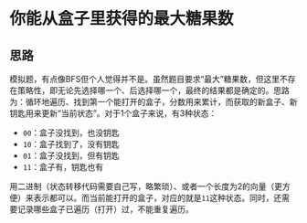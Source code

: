 # 你能从盒子里获得的最大糖果数

## 思路

模拟题，有点像BFS但个人觉得并不是。虽然题目要求“最大”糖果数，但这里不存在策略性，即无论先选择哪一个、后选择哪一个，最终的结果都是确定的。思路为：循环地遍历、找到第一个能打开的盒子，分数用来累计，而获取的新盒子、新钥匙用来更新“当前状态”。对于1个盒子来说，有3种状态：

- `00`：盒子没找到，也没钥匙
- `10`：盒子找到了，没有钥匙
- `01`：盒子没找到，但有钥匙
- `11`：盒子有，钥匙也有

用二进制（状态转移代码需要自己写，略繁琐）、或者一个长度为2的向量（更方便）来表示都可以。而当前能打开的盒子，对应的就是`11`这种状态。同时，还需要记录哪些盒子已遍历（打开）过，不能重复遍历。
